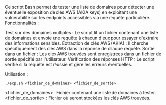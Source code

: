 Ce script Bash permet de tester une liste de domaines pour détecter une éventuelle exposition de clés AWS (AKIA keys) en exploitant une vulnérabilité sur les endpoints accessibles via une requête particulière.
Fonctionnalités :

Test sur des domaines multiples : Le script lit un fichier contenant une liste de domaines et envoie une requête à chacun d'eux pour essayer d'extraire des informations sensibles.
Extraction de clés AWS (AKIA) : Il cherche spécifiquement des clés AWS dans la réponse de chaque requête.
Sortie dans un fichier : Les clés AWS trouvées sont enregistrées dans un fichier de sortie spécifié par l'utilisateur.
Vérification des réponses HTTP : Le script vérifie si la requête est réussie et gère les erreurs éventuelles.

Utilisation :

    ./exp.sh <fichier_de_domaines> <fichier_de_sortie>

<fichier_de_domaines> : Fichier contenant une liste de domaines à tester.
<fichier_de_sortie> : Fichier où seront stockées les clés AWS trouvées.
